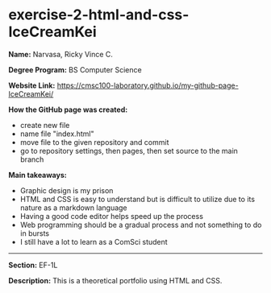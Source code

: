 ﻿# exercise-2-html-and-css-IceCreamKei
 
**Name:** Narvasa, Ricky Vince C.

**Degree Program:** BS Computer Science

**Website Link:** https://cmsc100-laboratory.github.io/my-github-page-IceCreamKei/

**How the GitHub page was created:**
  - create new file
  - name file "index.html"
  - move file to the given repository and commit
  - go to repository settings, then pages, then set source to the main branch

**Main takeaways:**
  - Graphic design is my prison
  - HTML and CSS is easy to understand but is difficult to utilize due to its nature as a markdown language
  - Having a good code editor helps speed up the process
  - Web programming should be a gradual process and not something to do in bursts
  - I still have a lot to learn as a ComSci student

---

**Section:** EF-1L

**Description:** This is a theoretical portfolio using HTML and CSS.
